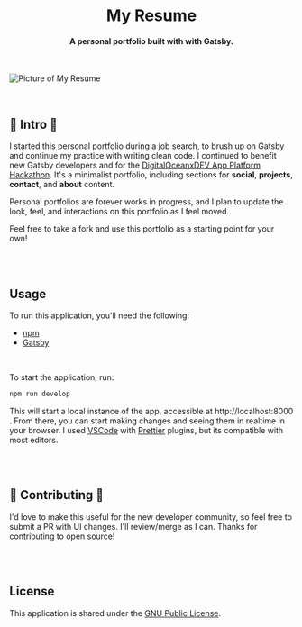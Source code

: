 <h1 align="center">My Resume</h1>
<h4 align="center">A personal portfolio built with with Gatsby.</h4>
<br/>

![Picture of My Resume](https://i.imgur.com/z3jS1wq.png)

<br/>

## 🌺 Intro 🌺
I started this personal portfolio during a job search, to brush up on Gatsby and continue my practice with writing clean code. I continued to benefit new Gatsby developers and for the [DigitalOceanxDEV App Platform Hackathon](https://dev.to/devteam/announcing-the-digitalocean-app-platform-hackathon-on-dev-2i1k). It's a minimalist portfolio, including sections for **social**, **projects**, **contact**, and **about** content. 

Personal portfolios are forever works in progress, and I plan to update the look, feel, and interactions on this portfolio as I feel moved.

Feel free to take a fork and use this portfolio as a starting point for your own! 

<br/><br/>

## Usage
To run this application, you'll need the following: 

- [npm](https://www.npmjs.com/get-npm)
- [Gatsby](https://www.gatsbyjs.com/docs/quick-start/)

<br/>

To start the application, run: 

```js
npm run develop
```

This will start a local instance of the app, accessible at http://localhost:8000 . From there, you can start making changes and seeing them in realtime in your browser. I used [VSCode](https://code.visualstudio.com/) with [Prettier](https://github.com/prettier/prettier) plugins, but its compatible with most editors.

<br/><br/>

## 🌺 Contributing 🌺
I'd love to make this useful for the new developer community, so feel free to submit a PR with UI changes. I'll review/merge as I can. Thanks for contributing to open source! 

<br/><br/>

## License
This application is shared under the [GNU Public License](https://www.gnu.org/licenses/gpl-3.0.en.html). 
